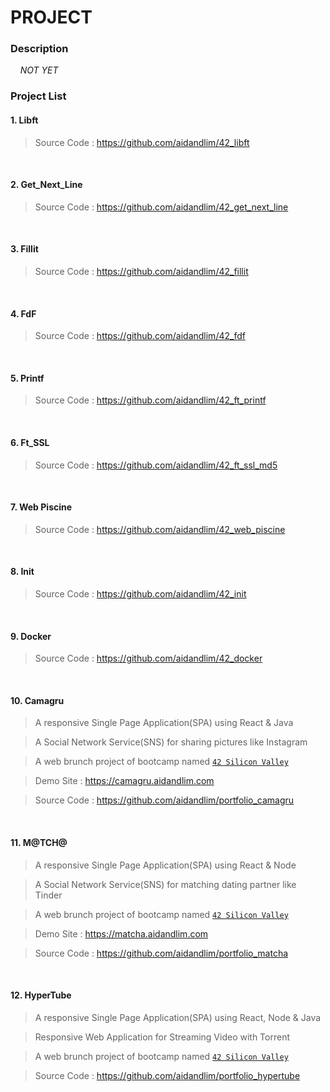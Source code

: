 # PROJECT

### Description

&nbsp;&nbsp;&nbsp;&nbsp;*NOT YET*

### Project List

#### 1. Libft

> 

> Source Code : https://github.com/aidandlim/42_libft

<br>

#### 2. Get_Next_Line

> 

> Source Code : https://github.com/aidandlim/42_get_next_line

<br>

#### 3. Fillit

> 

> Source Code : https://github.com/aidandlim/42_fillit

<br>


#### 4. FdF

> 

> Source Code : https://github.com/aidandlim/42_fdf

<br>

#### 5. Printf

> 

> Source Code : https://github.com/aidandlim/42_ft_printf

<br>

#### 6. Ft_SSL

> 

> Source Code : https://github.com/aidandlim/42_ft_ssl_md5

<br>

#### 7. Web Piscine

> 

> Source Code : https://github.com/aidandlim/42_web_piscine

<br>

#### 8. Init

> 

> Source Code : https://github.com/aidandlim/42_init

<br>

#### 9. Docker

> 

> Source Code : https://github.com/aidandlim/42_docker

<br>

#### 10. Camagru

> A responsive Single Page Application(SPA) using React & Java

> A Social Network Service(SNS) for sharing pictures like Instagram

> A web brunch project of bootcamp named <a href="https://www.42.us.org" target="_blank">`42 Silicon Valley`</a>

> Demo Site : https://camagru.aidandlim.com

> Source Code : https://github.com/aidandlim/portfolio_camagru

<br>

#### 11. M@TCH@

> A responsive Single Page Application(SPA) using React & Node

> A Social Network Service(SNS) for matching dating partner like Tinder

> A web brunch project of bootcamp named <a href="https://www.42.us.org" target="_blank">`42 Silicon Valley`</a>

> Demo Site : https://matcha.aidandlim.com

> Source Code : https://github.com/aidandlim/portfolio_matcha

<br>

#### 12. HyperTube

> A responsive Single Page Application(SPA) using React, Node & Java

> Responsive Web Application for Streaming Video with Torrent

> A web brunch project of bootcamp named <a href="https://www.42.us.org" target="_blank">`42 Silicon Valley`</a>

> Source Code : https://github.com/aidandlim/portfolio_hypertube
